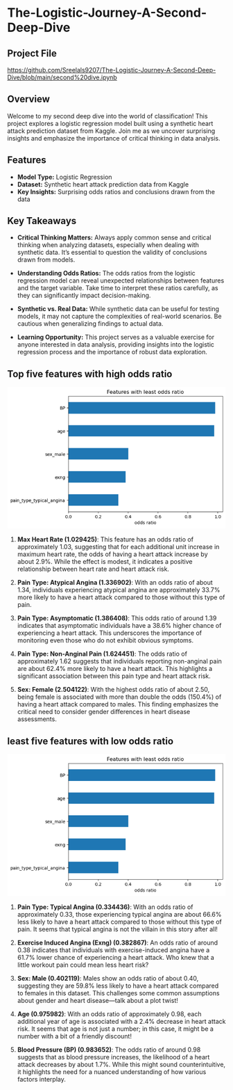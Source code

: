 # The-Logistic-Journey-A-Second-Deep-Dive
## Project File
https://github.com/Sreelals9207/The-Logistic-Journey-A-Second-Deep-Dive/blob/main/second%20dive.ipynb

## Overview

Welcome to my second deep dive into the world of classification! This project explores a logistic regression model built using a synthetic heart attack prediction dataset from Kaggle. Join me as we uncover surprising insights and emphasize the importance of critical thinking in data analysis.

## Features

- **Model Type:** Logistic Regression
- **Dataset:** Synthetic heart attack prediction data from Kaggle
- **Key Insights:** Surprising odds ratios and conclusions drawn from the data

## Key Takeaways

- **Critical Thinking Matters:** Always apply common sense and critical thinking when analyzing datasets, especially when dealing with synthetic data. It’s essential to question the validity of conclusions drawn from models.

- **Understanding Odds Ratios:** The odds ratios from the logistic regression model can reveal unexpected relationships between features and the target variable. Take time to interpret these ratios carefully, as they can significantly impact decision-making.

- **Synthetic vs. Real Data:** While synthetic data can be useful for testing models, it may not capture the complexities of real-world scenarios. Be cautious when generalizing findings to actual data.

- **Learning Opportunity:** This project serves as a valuable exercise for anyone interested in data analysis, providing insights into the logistic regression process and the importance of robust data exploration.

## Top five features with high odds ratio

![Heart Attack Prediction Model](https://github.com/Sreelals9207/The-Logistic-Journey-A-Second-Deep-Dive/blob/main/download.png?raw=true)

1. **Max Heart Rate (1.029425)**: This feature has an odds ratio of approximately 1.03, suggesting that for each additional unit increase in maximum heart rate, the odds of having a heart attack increase by about 2.9%. While the effect is modest, it indicates a positive relationship between heart rate and heart attack risk.

2. **Pain Type: Atypical Angina (1.336902)**: With an odds ratio of about 1.34, individuals experiencing atypical angina are approximately 33.7% more likely to have a heart attack compared to those without this type of pain.

3. **Pain Type: Asymptomatic (1.386408)**: This odds ratio of around 1.39 indicates that asymptomatic individuals have a 38.6% higher chance of experiencing a heart attack. This underscores the importance of monitoring even those who do not exhibit obvious symptoms.

4. **Pain Type: Non-Anginal Pain (1.624451)**: The odds ratio of approximately 1.62 suggests that individuals reporting non-anginal pain are about 62.4% more likely to have a heart attack. This highlights a significant association between this pain type and heart attack risk.

5. **Sex: Female (2.504122)**: With the highest odds ratio of about 2.50, being female is associated with more than double the odds (150.4%) of having a heart attack compared to males. This finding emphasizes the critical need to consider gender differences in heart disease assessments.

## least five features with low odds ratio

![Heart Attack Prediction Model](https://github.com/Sreelals9207/The-Logistic-Journey-A-Second-Deep-Dive/blob/main/download%202.png?raw=true)

1. **Pain Type: Typical Angina (0.334436)**: With an odds ratio of approximately 0.33, those experiencing typical angina are about 66.6% less likely to have a heart attack compared to those without this type of pain. It seems that typical angina is not the villain in this story after all!

2. **Exercise Induced Angina (Exng) (0.382867)**: An odds ratio of around 0.38 indicates that individuals with exercise-induced angina have a 61.7% lower chance of experiencing a heart attack. Who knew that a little workout pain could mean less heart risk?

3. **Sex: Male (0.402119)**: Males show an odds ratio of about 0.40, suggesting they are 59.8% less likely to have a heart attack compared to females in this dataset. This challenges some common assumptions about gender and heart disease—talk about a plot twist!

4. **Age (0.975982)**: With an odds ratio of approximately 0.98, each additional year of age is associated with a 2.4% decrease in heart attack risk. It seems that age is not just a number; in this case, it might be a number with a bit of a friendly discount!

5. **Blood Pressure (BP) (0.983652)**: The odds ratio of around 0.98 suggests that as blood pressure increases, the likelihood of a heart attack decreases by about 1.7%. While this might sound counterintuitive, it highlights the need for a nuanced understanding of how various factors interplay.
